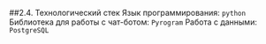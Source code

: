 ##2.4. Технологический стек
Язык программирования: `python`
Библиотека для работы с чат-ботом: `Pyrogram`
Работа с данными: `PostgreSQL`
